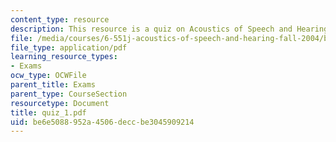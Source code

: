 ```yaml
---
content_type: resource
description: This resource is a quiz on Acoustics of Speech and Hearing.
file: /media/courses/6-551j-acoustics-of-speech-and-hearing-fall-2004/be6e5088952a4506deccbe3045909214_quiz_1.pdf
file_type: application/pdf
learning_resource_types:
- Exams
ocw_type: OCWFile
parent_title: Exams
parent_type: CourseSection
resourcetype: Document
title: quiz_1.pdf
uid: be6e5088-952a-4506-decc-be3045909214
---
```

